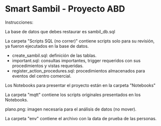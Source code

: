 # Smart Sambil - Proyecto ABD

Instrucciones:

La base de datos que debes restaurar es sambil_db.sql

La carpeta "Scripts SQL (no correr)" contiene scripts solo para su revisión, ya fueron ejecutados en la base de datos.
- create_sambil.sql: definición de las tablas.
- important.sql: consultas importantes, trigger requeridos con sus procedimientos y vistas requeridas.
- register_action_procedures.sql: procedimientos almacenados para eventos del centro comercial.

Los Notebooks para presentar el proyecto están en la carpeta "Notebooks"

La carpeta "mqtt" contiene los scripts originales presentados en los Notebooks.

plano.png: imagen necesaria para el análisis de datos (no mover).

La carpeta "env" contiene el archivo con la data de prueba de las personas.
